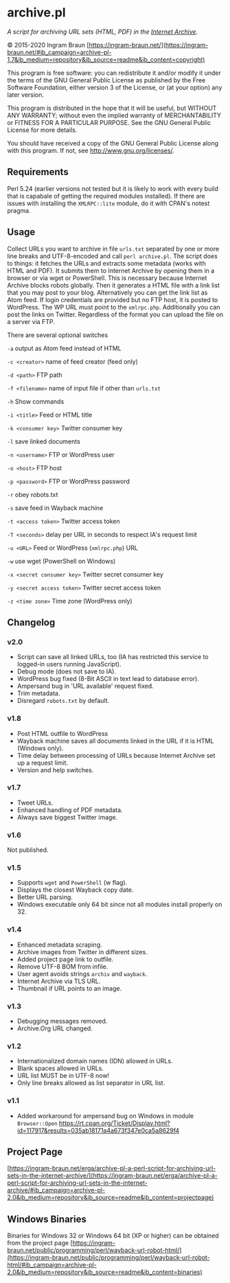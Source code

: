 # archive.pl

*A script for archiving URL sets (HTML, PDF) in the [Internet Archive](https://archive.org).*

© 2015-2020 Ingram Braun [https://ingram-braun.net/](https://ingram-braun.net/#ib_campaign=archive-pl-1.7&ib_medium=repository&ib_source=readme&ib_content=copyright)

This program is free software: you can redistribute it and/or modify it under the terms of the GNU General Public License as published by the Free Software Foundation, either version 3 of the License, or (at your option) any later version.

This program is distributed in the hope that it will be useful, but WITHOUT ANY WARRANTY; without even the implied warranty of MERCHANTABILITY or FITNESS FOR A PARTICULAR PURPOSE. See the GNU General Public License for more details.

You should have received a copy of the GNU General Public License along with this program. If not, see <http://www.gnu.org/licenses/>.

## Requirements

Perl 5.24 (earlier versions not tested but it is likely to work with every build that is capabale of getting the required modules installed). If there are issues with installing the `XMLRPC::lite` module, do it with CPAN's notest pragma.

## Usage

Collect URLs you want to archive in file `urls.txt` separated by one or more line breaks and UTF-8-encoded and call `perl archive.pl`. The script does to things: it fetches the URLs and extracts some metadata (works with HTML and PDF). It submits them to Internet Archive by opening them in a browser or via wget or PowerShell. This is necessary because Internet Archive blocks robots globally. Then it generates a HTML file with a link list that you may post to your blog. Alternatively you can get the link list as Atom feed. If login credentials are provided but no FTP host, it is posted to WordPress. The WP URL must point to the `xmlrpc.php`. Additionally you can post the links on Twitter. Regardless of the format you can upload the file on a server via FTP.

There are several optional switches

`-a` output as Atom feed instead of HTML

`-c <creator>` name of feed creator (feed only)

`-d <path>` FTP path

`-f <filename>` name of input file if other than `urls.txt`

`-h` Show commands

`-i <title>` Feed or HTML title

`-k <consumer key>` Twitter consumer key

`-l` save linked documents

`-n <username>` FTP or WordPress user

`-o <host>` FTP host

`-p <password>` FTP or WordPress password

`-r` obey robots.txt

`-s` save feed in Wayback machine

`-t <access token>` Twitter access token

`-T <seconds>` delay per URL in seconds to respect IA's request limit

`-u <URL>` Feed or WordPress (`xmlrpc.php`) URL

`-w` use wget (PowerShell on Windows)

`-x <secret consumer key>` Twitter secret consumer key

`-y <secret access token>` Twitter secret access token

`-z <time zone>` Time zone (WordPress only)

## Changelog

### v2.0

- Script can save all linked URLs, too (IA has restricted this service to logged-in users running JavaScript).
- Debug mode (does not save to IA).
- WordPress bug fixed (8-Bit ASCII in text lead to database error).
- Ampersand bug in 'URL available' request fixed.
- Trim metadata.
- Disregard `robots.txt` by default.

### v1.8

- Post HTML outfile to WordPress
- Wayback machine saves all documents linked in the URL if it is HTML (Windows only).
- Time delay between processing of URLs because Internet Archive set up a request limit.
- Version and help switches.

### v1.7

- Tweet URLs.
- Enhanced handling of PDF metadata.
- Always save biggest Twitter image.

### v1.6

Not published.

### v1.5

- Supports `wget` and `PowerShell` (w flag).
- Displays the closest Wayback copy date.
- Better URL parsing.
- Windows executable only 64 bit since not all modules install properly on 32.

### v1.4

 - Enhanced metadata scraping.
 - Archive images from Twitter in different sizes.
 - Added project page link to outfile.
 - Remove UTF-8 BOM from infile.
 - User agent avoids strings `archiv` and `wayback`.
 - Internet Archive via TLS URL.
 - Thumbnail if URL points to an image.

### v1.3

 - Debugging messages removed.
 - Archive.Org URL changed.

### v1.2

 - Internationalized domain names (IDN) allowed in URLs.
 - Blank spaces allowed in URLs.
 - URL list MUST be in UTF-8 now!
 - Only line breaks allowed as list separator in URL list.

### v1.1

 - Added workaround for ampersand bug on Windows in module `Browser::Open` <https://rt.cpan.org/Ticket/Display.html?id=117917&results=035ab18171a4a673f347e0ca5a8629f4>

## Project Page

[https://ingram-braun.net/erga/archive-pl-a-perl-script-for-archiving-url-sets-in-the-internet-archive/](https://ingram-braun.net/erga/archive-pl-a-perl-script-for-archiving-url-sets-in-the-internet-archive/#ib_campaign=archive-pl-2.0&ib_medium=repository&ib_source=readme&ib_content=projectpage)

## Windows Binaries

Binaries for Windows 32 or Windows 64 bit (XP or higher) can be obtained from the project page [https://ingram-braun.net/public/programming/perl/wayback-url-robot-html/](https://ingram-braun.net/public/programming/perl/wayback-url-robot-html/#ib_campaign=archive-pl-2.0&ib_medium=repository&ib_source=readme&ib_content=binaries)
